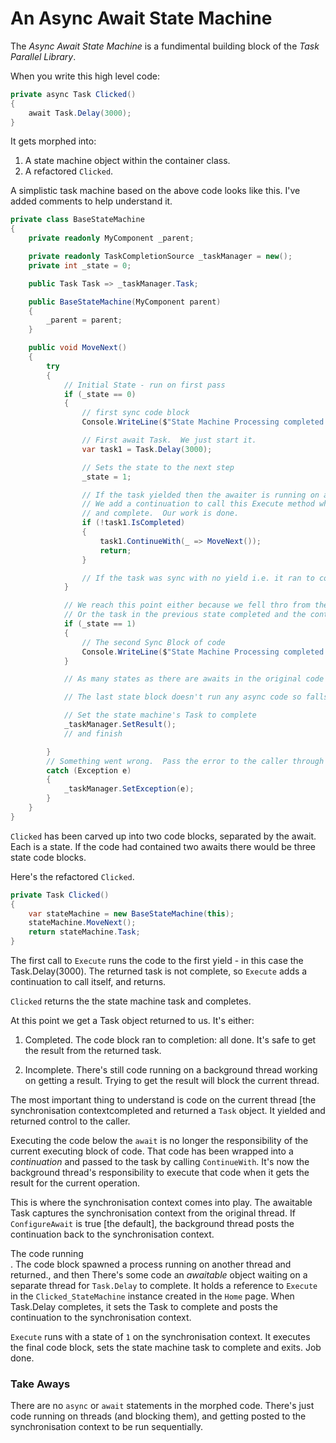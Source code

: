# An Async Await State Machine

The *Async Await State Machine* is a fundimental building block of the *Task Parallel Library*.

When you write this high level code:

```csharp
private async Task Clicked()
{
    await Task.Delay(3000);
}
```

It gets morphed into:

1. A state machine object within the container class.
1. A refactored `Clicked`.

A simplistic task machine based on the above code looks like this.  I've added comments to help understand it.

```csharp
private class BaseStateMachine
{
    private readonly MyComponent _parent;

    private readonly TaskCompletionSource _taskManager = new();
    private int _state = 0;

    public Task Task => _taskManager.Task;

    public BaseStateMachine(MyComponent parent)
    {
        _parent = parent;
    }

    public void MoveNext()
    {
        try
        {
            // Initial State - run on first pass
            if (_state == 0)
            {
                // first sync code block
                Console.WriteLine($"State Machine Processing completed at {DateTime.Now.ToLongTimeString()}");

                // First await Task.  We just start it.
                var task1 = Task.Delay(3000);

                // Sets the state to the next step
                _state = 1;

                // If the task yielded then the awaiter is running on a difffernt thread
                // We add a continuation to call this Execute method when it completes
                // and complete.  Our work is done.
                if (!task1.IsCompleted)
                {
                    task1.ContinueWith(_ => MoveNext());
                    return;
                }

                // If the task was sync with no yield i.e. it ran to completion, we drop out to the next state and continue execution
            }

            // We reach this point either because we fell thro from the previous task because it executed synchronously
            // Or the task in the previous state completed and the continuation ran and called us.
            if (_state == 1)
            {
                // The second Sync Block of code
                Console.WriteLine($"State Machine Processing completed at {DateTime.Now.ToLongTimeString()}");
            }

            // As many states as there are awaits in the original code block

            // The last state block doesn't run any async code so falls out the bottom

            // Set the state machine's Task to complete
            _taskManager.SetResult();
            // and finish

        }
        // Something went wrong.  Pass the error to the caller through the completion task
        catch (Exception e)
        {
            _taskManager.SetException(e);
        }
    }
}
```

`Clicked` has been carved up into two code blocks, separated by the await.  Each is a state. If the code had contained two awaits there would be three state code blocks.

Here's the refactored `Clicked`.

```csharp
private Task Clicked()
{
    var stateMachine = new BaseStateMachine(this);
    stateMachine.MoveNext();
    return stateMachine.Task;
}
```

The first call to `Execute` runs the code to the first yield - in this case the Task.Delay(3000).  The returned task is not complete, so `Execute` adds a continuation to call itself, and returns.

`Clicked` returns the the state machine task and completes.

At this point we get a Task object returned to us.  It's either:

1. Completed.  The code block ran to completion: all done.  It's safe to get the result from the returned task. 

2. Incomplete.  There's still code running on a background thread working on getting a result.  Trying to get the result will block the current thread.
 
The most important thing to understand is code on the current thread [the synchronisation contextcompleted and returned a `Task` object.  It yielded and returned control to the caller.

Executing the code below the `await` is no longer the responsibility of the current executing block of code.  That code has been wrapped into a *continuation* and passed to the task by calling `ContinueWith`.  It's now the background thread's responsibility to execute that code when it gets the result for the current operation.

This is where the synchronisation context comes into play.  The awaitable Task captures the synchronisation context from the original thread.  If `ConfigureAwait` is true [the default], the background thread posts the continuation back to the synchronisation context.

The code running   
. The code block spawned a process running on another thread and returned., and then  There's some code  an *awaitable* object waiting on a separate thread for `Task.Delay` to complete.  It holds a reference to `Execute` in the `Clicked_StateMachine` instance created in the `Home` page.  When Task.Delay completes, it sets the Task to complete and posts the continuation to the synchronisation context.

`Execute` runs with a state of `1` on the synchronisation context.  It executes the final code block, sets the state machine task to complete and exits.  Job done.

### Take Aways

There are no `async` or `await` statements in the morphed code.  There's just code running on threads (and blocking them), and getting posted to the synchronisation context to be run sequentially.